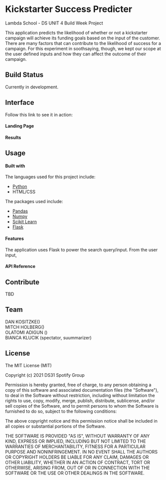 # Kickstarter Success Predicter

Lambda School - DS UNIT 4 Build Week Project

This application predicts the likelihood of whether or not a kickstarter campaign will achieve its funding goals based on the input of the customer. There are many factors that can contribute to the likelihood of success for a campaign. For this experiment in soothsaying, though, we kept our scope at the user defined inputs and how they can affect the outcome of their campaign. 

## Build Status

Currently in development.

## Interface

Follow this link to see it in action:


#### Landing Page



#### Results



## Usage

#### Built with
The languages used for this project include:
- [Python](https://www.python.org/)
- HTML/CSS

The packages used include:
- [Pandas](https://pandas.pydata.org/)
- [Numpy](https://numpy.org/doc/stable/index.html)
- [Scikit Learn](https://scikit-learn.org/stable/)
- [Flask](https://flask.palletsprojects.com/en/2.0.x/)

#### Features

The application uses Flask to power the search query/input. From the user input, 

#### API Reference


## Contribute

TBD

## Team
DAN KOSITZKE()\
MITCH HOLBERG()\
OLATOMI ADIGUN ()\
BIANCA KLUCIK (spectator, suummarizer)

## License

The MIT License (MIT)

Copyright (c) 2021 DS31 Spotify Group

Permission is hereby granted, free of charge, to any person obtaining a copy of this software and associated documentation files (the "Software"), to deal in the Software without restriction, including without limitation the rights to use, copy, modify, merge, publish, distribute, sublicense, and/or sell copies of the Software, and to permit persons to whom the Software is furnished to do so, subject to the following conditions:

The above copyright notice and this permission notice shall be included in all copies or substantial portions of the Software.

THE SOFTWARE IS PROVIDED "AS IS", WITHOUT WARRANTY OF ANY KIND, EXPRESS OR IMPLIED, INCLUDING BUT NOT LIMITED TO THE WARRANTIES OF MERCHANTABILITY, FITNESS FOR A PARTICULAR PURPOSE AND NONINFRINGEMENT. IN NO EVENT SHALL THE AUTHORS OR COPYRIGHT HOLDERS BE LIABLE FOR ANY CLAIM, DAMAGES OR OTHER LIABILITY, WHETHER IN AN ACTION OF CONTRACT, TORT OR OTHERWISE, ARISING FROM, OUT OF OR IN CONNECTION WITH THE SOFTWARE OR THE USE OR OTHER DEALINGS IN THE SOFTWARE.
